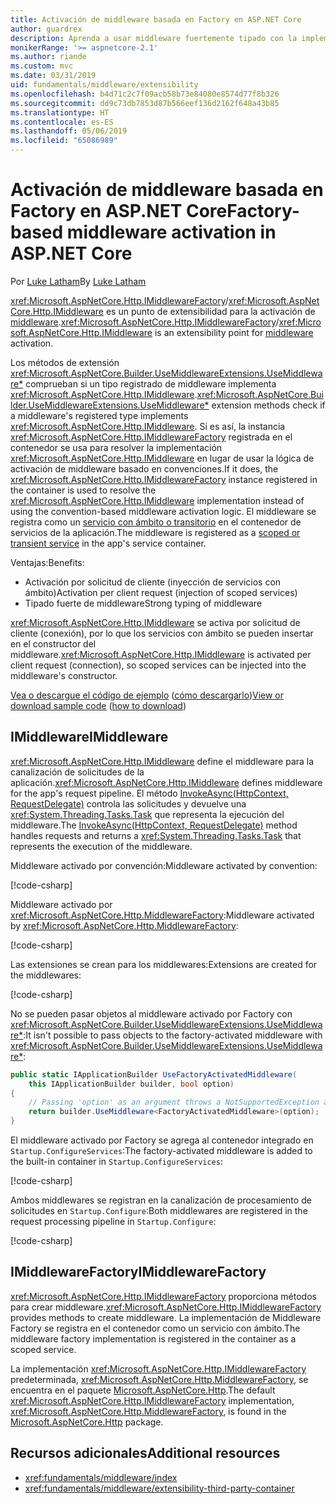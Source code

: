 ```yaml
---
title: Activación de middleware basada en Factory en ASP.NET Core
author: guardrex
description: Aprenda a usar middleware fuertemente tipado con la implementación de una activación basada en Factory en ASP.NET Core.
monikerRange: '>= aspnetcore-2.1'
ms.author: riande
ms.custom: mvc
ms.date: 03/31/2019
uid: fundamentals/middleware/extensibility
ms.openlocfilehash: b4d71c2c7f09acb58b73e84080e8574d77f8b326
ms.sourcegitcommit: dd9c73db7853d87b566eef136d2162f648a43b85
ms.translationtype: HT
ms.contentlocale: es-ES
ms.lasthandoff: 05/06/2019
ms.locfileid: "65086989"
---
```

# <a name="factory-based-middleware-activation-in-aspnet-core"></a><span data-ttu-id="ad73e-103">Activación de middleware basada en Factory en ASP.NET Core</span><span class="sxs-lookup"><span data-stu-id="ad73e-103">Factory-based middleware activation in ASP.NET Core</span></span>

<span data-ttu-id="ad73e-104">Por [Luke Latham](https://github.com/guardrex)</span><span class="sxs-lookup"><span data-stu-id="ad73e-104">By [Luke Latham](https://github.com/guardrex)</span></span>

<span data-ttu-id="ad73e-105"><xref:Microsoft.AspNetCore.Http.IMiddlewareFactory>/<xref:Microsoft.AspNetCore.Http.IMiddleware> es un punto de extensibilidad para la activación de [middleware](xref:fundamentals/middleware/index).</span><span class="sxs-lookup"><span data-stu-id="ad73e-105"><xref:Microsoft.AspNetCore.Http.IMiddlewareFactory>/<xref:Microsoft.AspNetCore.Http.IMiddleware> is an extensibility point for [middleware](xref:fundamentals/middleware/index) activation.</span></span>

<span data-ttu-id="ad73e-106">Los métodos de extensión <xref:Microsoft.AspNetCore.Builder.UseMiddlewareExtensions.UseMiddleware*> comprueban si un tipo registrado de middleware implementa <xref:Microsoft.AspNetCore.Http.IMiddleware>.</span><span class="sxs-lookup"><span data-stu-id="ad73e-106"><xref:Microsoft.AspNetCore.Builder.UseMiddlewareExtensions.UseMiddleware*> extension methods check if a middleware's registered type implements <xref:Microsoft.AspNetCore.Http.IMiddleware>.</span></span> <span data-ttu-id="ad73e-107">Si es así, la instancia <xref:Microsoft.AspNetCore.Http.IMiddlewareFactory> registrada en el contenedor se usa para resolver la implementación <xref:Microsoft.AspNetCore.Http.IMiddleware> en lugar de usar la lógica de activación de middleware basado en convenciones.</span><span class="sxs-lookup"><span data-stu-id="ad73e-107">If it does, the <xref:Microsoft.AspNetCore.Http.IMiddlewareFactory> instance registered in the container is used to resolve the <xref:Microsoft.AspNetCore.Http.IMiddleware> implementation instead of using the convention-based middleware activation logic.</span></span> <span data-ttu-id="ad73e-108">El middleware se registra como un [servicio con ámbito o transitorio](xref:fundamentals/dependency-injection#service-lifetimes) en el contenedor de servicios de la aplicación.</span><span class="sxs-lookup"><span data-stu-id="ad73e-108">The middleware is registered as a [scoped or transient service](xref:fundamentals/dependency-injection#service-lifetimes) in the app's service container.</span></span>

<span data-ttu-id="ad73e-109">Ventajas:</span><span class="sxs-lookup"><span data-stu-id="ad73e-109">Benefits:</span></span>

* <span data-ttu-id="ad73e-110">Activación por solicitud de cliente (inyección de servicios con ámbito)</span><span class="sxs-lookup"><span data-stu-id="ad73e-110">Activation per client request (injection of scoped services)</span></span>
* <span data-ttu-id="ad73e-111">Tipado fuerte de middleware</span><span class="sxs-lookup"><span data-stu-id="ad73e-111">Strong typing of middleware</span></span>

<span data-ttu-id="ad73e-112"><xref:Microsoft.AspNetCore.Http.IMiddleware> se activa por solicitud de cliente (conexión), por lo que los servicios con ámbito se pueden insertar en el constructor del middleware.</span><span class="sxs-lookup"><span data-stu-id="ad73e-112"><xref:Microsoft.AspNetCore.Http.IMiddleware> is activated per client request (connection), so scoped services can be injected into the middleware's constructor.</span></span>

<span data-ttu-id="ad73e-113">[Vea o descargue el código de ejemplo](https://github.com/aspnet/AspNetCore.Docs/tree/master/aspnetcore/fundamentals/middleware/extensibility/samples) ([cómo descargarlo](xref:index#how-to-download-a-sample))</span><span class="sxs-lookup"><span data-stu-id="ad73e-113">[View or download sample code](https://github.com/aspnet/AspNetCore.Docs/tree/master/aspnetcore/fundamentals/middleware/extensibility/samples) ([how to download](xref:index#how-to-download-a-sample))</span></span>

## <a name="imiddleware"></a><span data-ttu-id="ad73e-114">IMiddleware</span><span class="sxs-lookup"><span data-stu-id="ad73e-114">IMiddleware</span></span>

<span data-ttu-id="ad73e-115"><xref:Microsoft.AspNetCore.Http.IMiddleware> define el middleware para la canalización de solicitudes de la aplicación.</span><span class="sxs-lookup"><span data-stu-id="ad73e-115"><xref:Microsoft.AspNetCore.Http.IMiddleware> defines middleware for the app's request pipeline.</span></span> <span data-ttu-id="ad73e-116">El método [InvokeAsync(HttpContext, RequestDelegate)](xref:Microsoft.AspNetCore.Http.IMiddleware.InvokeAsync*) controla las solicitudes y devuelve una <xref:System.Threading.Tasks.Task> que representa la ejecución del middleware.</span><span class="sxs-lookup"><span data-stu-id="ad73e-116">The [InvokeAsync(HttpContext, RequestDelegate)](xref:Microsoft.AspNetCore.Http.IMiddleware.InvokeAsync*) method handles requests and returns a <xref:System.Threading.Tasks.Task> that represents the execution of the middleware.</span></span>

<span data-ttu-id="ad73e-117">Middleware activado por convención:</span><span class="sxs-lookup"><span data-stu-id="ad73e-117">Middleware activated by convention:</span></span>

[!code-csharp[](extensibility/samples/2.x/MiddlewareExtensibilitySample/Middleware/ConventionalMiddleware.cs?name=snippet1)]

<span data-ttu-id="ad73e-118">Middleware activado por <xref:Microsoft.AspNetCore.Http.MiddlewareFactory>:</span><span class="sxs-lookup"><span data-stu-id="ad73e-118">Middleware activated by <xref:Microsoft.AspNetCore.Http.MiddlewareFactory>:</span></span>

[!code-csharp[](extensibility/samples/2.x/MiddlewareExtensibilitySample/Middleware/FactoryActivatedMiddleware.cs?name=snippet1)]

<span data-ttu-id="ad73e-119">Las extensiones se crean para los middlewares:</span><span class="sxs-lookup"><span data-stu-id="ad73e-119">Extensions are created for the middlewares:</span></span>

[!code-csharp[](extensibility/samples/2.x/MiddlewareExtensibilitySample/Middleware/MiddlewareExtensions.cs?name=snippet1)]

<span data-ttu-id="ad73e-120">No se pueden pasar objetos al middleware activado por Factory con <xref:Microsoft.AspNetCore.Builder.UseMiddlewareExtensions.UseMiddleware*>:</span><span class="sxs-lookup"><span data-stu-id="ad73e-120">It isn't possible to pass objects to the factory-activated middleware with <xref:Microsoft.AspNetCore.Builder.UseMiddlewareExtensions.UseMiddleware*>:</span></span>

```csharp
public static IApplicationBuilder UseFactoryActivatedMiddleware(
    this IApplicationBuilder builder, bool option)
{
    // Passing 'option' as an argument throws a NotSupportedException at runtime.
    return builder.UseMiddleware<FactoryActivatedMiddleware>(option);
}
```

<span data-ttu-id="ad73e-121">El middleware activado por Factory se agrega al contenedor integrado en `Startup.ConfigureServices`:</span><span class="sxs-lookup"><span data-stu-id="ad73e-121">The factory-activated middleware is added to the built-in container in `Startup.ConfigureServices`:</span></span>

[!code-csharp[](extensibility/samples/2.x/MiddlewareExtensibilitySample/Startup.cs?name=snippet1&highlight=6)]

<span data-ttu-id="ad73e-122">Ambos middlewares se registran en la canalización de procesamiento de solicitudes en `Startup.Configure`:</span><span class="sxs-lookup"><span data-stu-id="ad73e-122">Both middlewares are registered in the request processing pipeline in `Startup.Configure`:</span></span>

[!code-csharp[](extensibility/samples/2.x/MiddlewareExtensibilitySample/Startup.cs?name=snippet2&highlight=13-14)]

## <a name="imiddlewarefactory"></a><span data-ttu-id="ad73e-123">IMiddlewareFactory</span><span class="sxs-lookup"><span data-stu-id="ad73e-123">IMiddlewareFactory</span></span>

<span data-ttu-id="ad73e-124"><xref:Microsoft.AspNetCore.Http.IMiddlewareFactory> proporciona métodos para crear middleware.</span><span class="sxs-lookup"><span data-stu-id="ad73e-124"><xref:Microsoft.AspNetCore.Http.IMiddlewareFactory> provides methods to create middleware.</span></span> <span data-ttu-id="ad73e-125">La implementación de Middleware Factory se registra en el contenedor como un servicio con ámbito.</span><span class="sxs-lookup"><span data-stu-id="ad73e-125">The middleware factory implementation is registered in the container as a scoped service.</span></span>

<span data-ttu-id="ad73e-126">La implementación <xref:Microsoft.AspNetCore.Http.IMiddlewareFactory> predeterminada, <xref:Microsoft.AspNetCore.Http.MiddlewareFactory>, se encuentra en el paquete [Microsoft.AspNetCore.Http](https://www.nuget.org/packages/Microsoft.AspNetCore.Http/).</span><span class="sxs-lookup"><span data-stu-id="ad73e-126">The default <xref:Microsoft.AspNetCore.Http.IMiddlewareFactory> implementation, <xref:Microsoft.AspNetCore.Http.MiddlewareFactory>, is found in the [Microsoft.AspNetCore.Http](https://www.nuget.org/packages/Microsoft.AspNetCore.Http/) package.</span></span>

## <a name="additional-resources"></a><span data-ttu-id="ad73e-127">Recursos adicionales</span><span class="sxs-lookup"><span data-stu-id="ad73e-127">Additional resources</span></span>

* <xref:fundamentals/middleware/index>
* <xref:fundamentals/middleware/extensibility-third-party-container>

